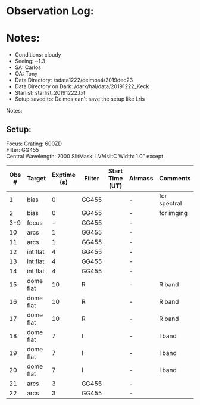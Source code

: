 # Observation Log:

# Notes:

* Conditions: cloudy
* Seeing: ~1.3
* SA: Carlos
* OA: Tony
* Data Directory: /sdata1222/deimos4/2019dec23
* Data Directory on Dark: /dark/hal/data/20191222_Keck
* Starlist: starlist_20191222.txt
* Setup saved to: Deimos can't save the setup like Lris

Notes:


## Setup:
Focus: 
Grating: 600ZD  
Filter: GG455  
Central Wavelength: 7000 
SlitMask: LVMslitC 
Width: 1.0" except 

| Obs #     | Target      | Exptime (s) |Filter  | Start Time (UT) | Airmass | Comments                                                   |
|-----------|-------------|-------------|--------|-----------------|---------|------------------------------------------------------------|
|1          |    bias     |0            |GG455   |                 |    -    | for spectral
|2          |    bias     |0            |GG455   |                 |    -    | for imging
|3-9        |    focus    |-            |GG455   |                 |    -    | 
|10         |    arcs     |1            |GG455   |                 |    -    | 
|11         |    arcs     |1            |GG455   |                 |    -    | 
|12         |    int flat |4            |GG455   |                 |    -    | 
|13         |    int flat |4            |GG455   |                 |    -    | 
|14         |    int flat |4            |GG455   |                 |    -    | 
|15         |    dome flat|10           |R       |                 |    -    | R band
|16         |    dome flat|10           |R       |                 |    -    | R band
|17         |    dome flat|10           |R       |                 |    -    | R band
|18         |    dome flat|7            |I       |                 |    -    | I band
|19         |    dome flat|7            |I       |                 |    -    | I band
|20         |    dome flat|7            |I       |                 |    -    | I band
|21         |    arcs     |3            |GG455   |                 |    -    | 
|22         |    arcs     |3            |GG455   |                 |    -    | 




